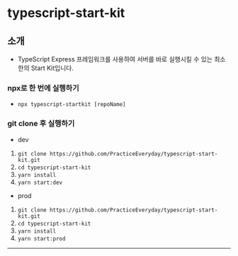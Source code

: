 # typescript-start-kit

## 소개

-   TypeScript Express 프레임워크를 사용하여 서버를 바로 실행시킬 수 있는 최소한의 Start Kit입니다.

### npx로 한 번에 실행하기

-   `npx typescript-startkit [repoName]`

### git clone 후 실행하기

-   dev

1. `git clone https://github.com/PracticeEveryday/typescript-start-kit.git`
2. `cd typescript-start-kit`
3. `yarn install`
4. `yarn start:dev`

-   prod

1. `git clone https://github.com/PracticeEveryday/typescript-start-kit.git`
2. `cd typescript-start-kit`
3. `yarn install`
4. `yarn start:prod`

---
